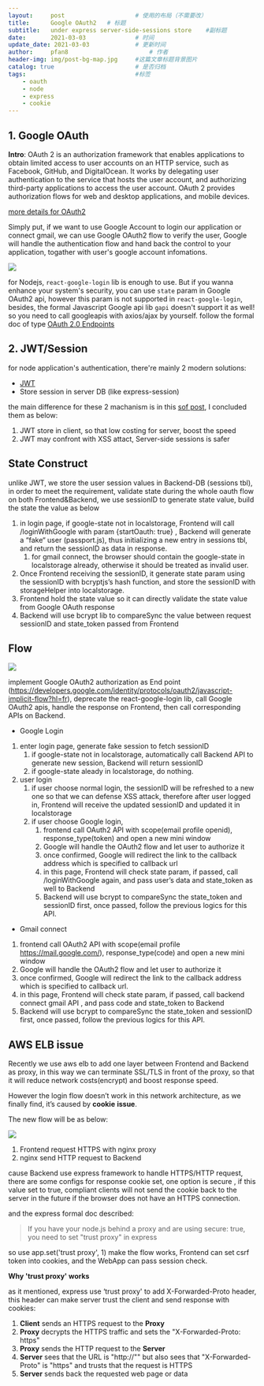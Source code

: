 ```yaml
---
layout:     post   				    # 使用的布局（不需要改）
title:      Google OAuth2	# 标题 
subtitle:   under express server-side-sessions store	#副标题
date:       2021-03-03 				# 时间
update_date: 2021-03-03  			# 更新时间
author:     pfan8 						# 作者
header-img: img/post-bg-map.jpg 	#这篇文章标题背景图片
catalog: true 						# 是否归档
tags:								#标签
    - oauth
    - node
    - express
    - cookie
---
```


## 1. Google OAuth

**Intro**: OAuth 2 is an authorization framework that enables applications to obtain limited access to user accounts on an HTTP service, such as Facebook, GitHub, and DigitalOcean. It works by delegating user authentication to the service that hosts the user account, and authorizing third-party applications to access the user account. OAuth 2 provides authorization flows for web and desktop applications, and mobile devices.

[more details for OAuth2](https://www.digitalocean.com/community/tutorials/an-introduction-to-oauth-2)

Simply put, if we want to use Google Account to login our application or connect gmail, we can use Google OAuth2 flow to verify the user, Google will handle the authentication flow and hand back the control to your application, togather with user's google account infomations.

![](https://developers.google.com/identity/protocols/oauth2/images/flows/implicit.png)

for Nodejs, `react-google-login` lib is enough to use. But if you wanna enhance your system's security, you can use `state` param in Google OAuth2 api, however this param is not supported in `react-google-login`, besides, the formal Javascript Google api lib `gapi` doesn't support it as well! so you need to call googleapis with axios/ajax by yourself. follow the formal doc of type [OAuth 2.0 Endpoints](https://developers.google.com/identity/protocols/oauth2/javascript-implicit-flow#oauth-2.0-endpoints)

## 2. JWT/Session

for node application's authentication, there're mainly 2 modern solutions:

+ [JWT](http://www.ruanyifeng.com/blog/2018/07/json_web_token-tutorial.html)
+ Store session in server DB (like express-session)

the main difference for these 2 machanism is in this [sof post](https://stackoverflow.com/questions/43452896/authentication-jwt-usage-vs-session), I concluded them as below:

1. JWT store in client, so that low costing for server, boost the speed
2. JWT may confront with XSS attact, Server-side sessions is safer

## State Construct

unlike JWT, we store the user session values in Backend-DB (sessions tbl), in order to meet the requirement, validate state during the whole oauth flow on both Frontend&Backend, we use sessionID to generate state value, build the state the value as below

1. in login page, if google-state not in localstorage, Frontend will call /loginWithGoogle with param {startOauth: true} ,  Backend will generate a “fake“ user (passport.js), thus initializing a new entry in sessions tbl, and return the sessionID as data in response.
   1. for gmail connect, the browser should contain the google-state in localstorage already, otherwise it should be treated as invalid user.
2. Once Frontend receiving the sessionID, it generate state param using the sessionID with bcryptjs’s hash function, and store the sessionID with storageHelper into localstorage.
3. Frontend hold the state value so it can directly validate the state value from Google OAuth response
4. Backend will use bcrypt lib to compareSync the value between request sessionID and state_token passed from Frontend

## Flow
![](https://thumbsnap.com/i/92rFej1X.jpg?0303)

implement Google OAuth2 authorization as End point (https://developers.google.com/identity/protocols/oauth2/javascript-implicit-flow?hl=fr), deprecate the react-google-login lib, call Google OAuth2 apis, handle the response on Frontend, then call  corresponding APIs on Backend. 

- Google Login

1. enter login page, generate fake session to fetch sessionID
   1. if google-state not in localstorage, automatically call Backend API to generate new session, Backend will return sessionID
   2. if google-state aleady in localstorage, do nothing.
2. user login
   1. if user choose normal login, the sessionID will be refreshed to a new one so that we can defense XSS attack, therefore after user logged in, Frontend will receive the updated sessionID and updated it in localstorage
   2. if user choose Google login, 
      1. frontend call OAuth2 API with scope(email profile openid), response_type(token) and open a new mini window
      2. Google will handle the OAuth2 flow and let user to authorize it
      3. once confirmed, Google will redirect the link to the callback address which is specified to callback url
      4. in this page, Frontend will check state param, if passed, call /loginWithGoogle again, and pass user’s data and state_token as well to Backend
      5. Backend will use bcrypt to compareSync the state_token and sessionID first, once passed, follow the previous logics for this API.

- Gmail connect

1. frontend call OAuth2 API with scope(email profile https://mail.google.com/), response_type(code)  and open a new mini window
2. Google will handle the OAuth2 flow and let user to authorize it
3. once confirmed, Google will redirect the link to the callback address which is specified to callback url.
4. in this page, Frontend will check state param, if passed, call backend connect gmail API , and pass code and state_token to Backend
5. Backend will use bcrypt to compareSync the state_token and sessionID first, once passed, follow the previous logics for this API.

## AWS ELB issue

Recently we use aws elb to add one layer between Frontend and Backend as proxy, in this way we can terminate SSL/TLS in front of the proxy, so that it will reduce network costs(encrypt) and boost response speed. 

However the login flow doesn’t work in this network architecture, as we finally find, it’s caused by **cookie** **issue**.

The new flow will be as below:

![](https://thumbsnap.com/s/etVKhb6D.png?0303)

1. Frontend request HTTPS with nginx proxy
2. nginx send HTTP request to Backend

cause Backend use express framework to handle HTTPS/HTTP request,  there are some configs for response cookie set, one option is secure , if this value set to true, compliant clients will not send the cookie back to the server in the future if the browser does not have an HTTPS connection. 

and the express formal doc described:

> If you have your node.js behind a proxy and are using secure: true, you need to set "trust proxy" in express

so use app.set('trust proxy', 1) make the flow works, Frontend can set csrf token into cookies, and the WebApp can pass session check.

**Why 'trust proxy' works**

as it mentioned, express use ‘trust proxy' to add X-Forwarded-Proto header, this header can make server trust the client and send response with cookies:

1. **Client** sends an HTTPS request to the **Proxy**
2. **Proxy** decrypts the HTTPS traffic and sets the "X-Forwarded-Proto: https"
3. **Proxy** sends the HTTP request to the **Server**
4. **Server** sees that the URL is "http://"" but also sees that "X-Forwarded-Proto" is "https" and trusts that the request is HTTPS
5. **Server** sends back the requested web page or data